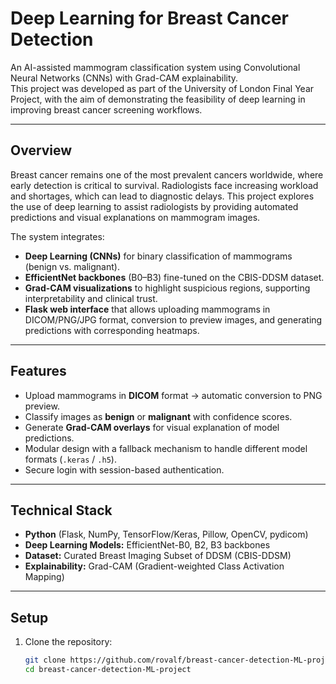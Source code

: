 # Deep Learning for Breast Cancer Detection

An AI-assisted mammogram classification system using Convolutional Neural Networks (CNNs) with Grad-CAM explainability.  
This project was developed as part of the University of London Final Year Project, with the aim of demonstrating the feasibility of deep learning in improving breast cancer screening workflows.

---

## Overview

Breast cancer remains one of the most prevalent cancers worldwide, where early detection is critical to survival. Radiologists face increasing workload and shortages, which can lead to diagnostic delays. This project explores the use of deep learning to assist radiologists by providing automated predictions and visual explanations on mammogram images.

The system integrates:

- **Deep Learning (CNNs)** for binary classification of mammograms (benign vs. malignant).
- **EfficientNet backbones** (B0–B3) fine-tuned on the CBIS-DDSM dataset.
- **Grad-CAM visualizations** to highlight suspicious regions, supporting interpretability and clinical trust.
- **Flask web interface** that allows uploading mammograms in DICOM/PNG/JPG format, conversion to preview images, and generating predictions with corresponding heatmaps.

---

## Features

- Upload mammograms in **DICOM** format → automatic conversion to PNG preview.  
- Classify images as **benign** or **malignant** with confidence scores.  
- Generate **Grad-CAM overlays** for visual explanation of model predictions.  
- Modular design with a fallback mechanism to handle different model formats (`.keras` / `.h5`).  
- Secure login with session-based authentication.  

---

## Technical Stack

- **Python** (Flask, NumPy, TensorFlow/Keras, Pillow, OpenCV, pydicom)  
- **Deep Learning Models:** EfficientNet-B0, B2, B3 backbones  
- **Dataset:** Curated Breast Imaging Subset of DDSM (CBIS-DDSM)  
- **Explainability:** Grad-CAM (Gradient-weighted Class Activation Mapping)  

---

## Setup

1. Clone the repository:
   ```bash
   git clone https://github.com/rovalf/breast-cancer-detection-ML-project.git
   cd breast-cancer-detection-ML-project
